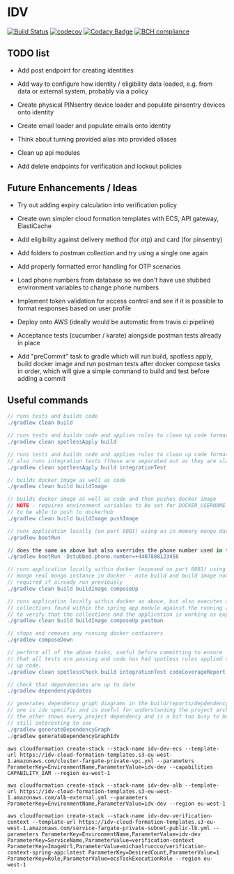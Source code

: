# IDV

[![Build Status](https://travis-ci.org/michaelruocco/idv.svg?branch=master)](https://travis-ci.org/michaelruocco/idv)
[![codecov](https://codecov.io/gh/michaelruocco/idv/branch/master/graph/badge.svg)](https://codecov.io/gh/michaelruocco/idv)
[![Codacy Badge](https://api.codacy.com/project/badge/Grade/b07013490db7485fb7fc4b3ea542ed9d)](https://www.codacy.com/manual/michaelruocco/idv?utm_source=github.com&amp;utm_medium=referral&amp;utm_content=michaelruocco/idv&amp;utm_campaign=Badge_Grade)
[![BCH compliance](https://bettercodehub.com/edge/badge/michaelruocco/idv?branch=master)](https://bettercodehub.com/)

## TODO list

*  Add post endpoint for creating identities

*  Add way to configure how identity / eligibility data loaded, e.g. from data or external system, probably via a policy

*  Create physical PINsentry device loader and populate pinsentry devices onto identity

*  Create email loader and populate emails onto identity

*  Think about turning provided alias into provided aliases

*  Clean up api modules

*  Add delete endpoints for verification and lockout policies

## Future Enhancements / Ideas

*  Try out adding expiry calculation into verification policy

*  Create own simpler cloud formation templates with ECS, API gateway, ElastiCache

*  Add eligibility against delivery method (for otp) and card (for pinsentry)

*  Add folders to postman collection and try using a single one again

*  Add properly formatted error handling for OTP scenarios

*  Load phone numbers from database so we don't have use stubbed environment variables to change phone numbers

*  Implement token validation for access control and see if it is possible to format responses based on user profile

*  Deploy onto AWS (ideally would be automatic from travis ci pipeline)

*  Acceptance tests (cucumber / karate) alongside postman tests already in place

*  Add "preCommit" task to gradle which will run build, spotless apply, build docker image and run postman tests after
   docker compose tasks in order, which will give a simple command to build and test before adding a commit

## Useful commands

```gradle
// runs tests and builds code
./gradlew clean build
```

```gradle
// runs tests and builds code and applies rules to clean up code formatting etc
./gradlew clean spotlessApply build
```

```gradle
// runs tests and builds code and applies rules to clean up code formatting etc
// also runs integration tests (these are separated out as they are slower tests to run)
./gradlew clean spotlessApply build integrationTest
```

```gradle
// builds docker image as well as code
./gradlew clean build buildImage
```

```gradle
// builds docker image as well as code and then pushes docker image
// NOTE - requires environment variables to be set for DOCKER_USERNAME and DOCKER_PASSWORD
// to be able to push to dockerhub
./gradlew clean build buildImage pushImage
```

```gradle
// runs application locally (on port 8081) using an in memory mongo database
./gradlew bootRun

// does the same as above but also overrides the phone number used in the stubbed data returned
./gradlew bootRun -Dstubbed.phone.number=+4407808123456
```

```gradle
// runs application locally within docker (exposed on port 8081) using a
// mongo real mongo instance in docker - note build and build image not
// required if already run previously
./gradlew clean build buildImage composeUp
```

```gradle
// runs application locally within docker as above, but also executes any postman
// collections found within the spring app module against the running application
// to verify that the collections and the application is working as expected
./gradlew clean build buildImage composeUp postman
```

```gradle
// stops and removes any running docker containers
./gradlew composeDown
```

```gradle
// perform all of the above tasks, useful before committing to ensure
// that all tests are passing and code has had spotless rules applied to clean
// up code.
./gradlew clean spotlessCheck build integrationTest codeCoverageReport buildImage composeUp postman composeDown
```

```gradle
// check that dependencies are up to date
./gradlew dependencyUpdates
```

```gradle
// generates dependency graph diagrams in the build/reports/depdendency-graph folder
// one is idv specific and is useful for understanding the project architecture
// the other shows every project dependency and is a bit too busy to be useful, but is
// still interesting to see
./gradlew generateDependencyGraph
./gradlew generateDependencyGraphIdv
```


```aws
aws cloudformation create-stack --stack-name idv-dev-ecs --template-url https://idv-cloud-formation-templates.s3-eu-west-1.amazonaws.com/cluster-fargate-private-vpc.yml --parameters ParameterKey=EnvironmentName,ParameterValue=idv-dev --capabilities CAPABILITY_IAM --region eu-west-1

aws cloudformation create-stack --stack-name idv-dev-alb --template-url https://idv-cloud-formation-templates.s3-eu-west-1.amazonaws.com/alb-external.yml --parameters ParameterKey=EnvironmentName,ParameterValue=idv-dev --region eu-west-1

aws cloudformation create-stack --stack-name idv-dev-verification-context --template-url https://idv-cloud-formation-templates.s3-eu-west-1.amazonaws.com/service-fargate-private-subnet-public-lb.yml --parameters ParameterKey=EnvironmentName,ParameterValue=idv-dev ParameterKey=ServiceName,ParameterValue=verification-context ParameterKey=ImageUrl,ParameterValue=michaelruocco/verification-context-spring-app:latest ParameterKey=DesiredCount,ParameterValue=1 ParameterKey=Role,ParameterValue=ecsTaskExecutionRole --region eu-west-1
```